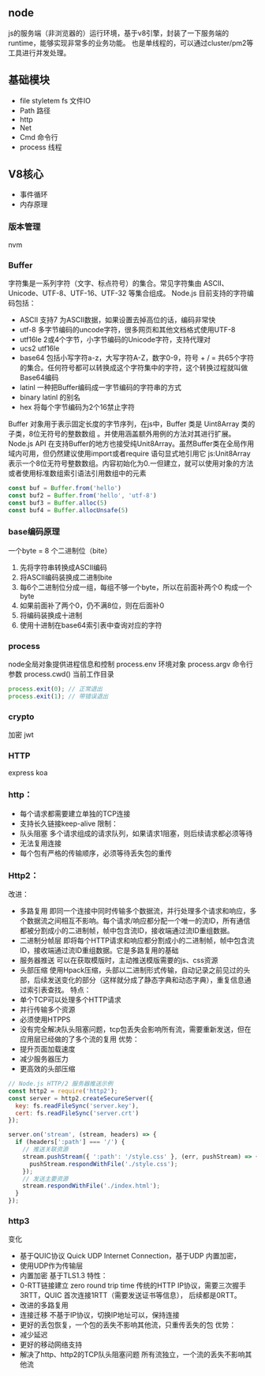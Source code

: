 ## node
 js的服务端（非浏览器的）运行环境，基于v8引擎，封装了一下服务端的runtime，能够实现非常多的业务功能。
 也是单线程的，可以通过cluster/pm2等工具进行并发处理。

 ## 基础模块
 - file styletem fs 文件IO
 - Path 路径
 - http
 - Net 
 - Cmd 命令行
 - process 线程

 ## V8核心
 - 事件循环
 - 内存原理

### 版本管理
nvm

### Buffer
字符集是一系列字符（文字、标点符号）的集合。常见字符集由 ASCII、Unicode、UTF-8、UTF-16、UTF-32 等集合组成。
Node.js 目前支持的字符编码包括：
- ASCII 支持7 为ASCII数据，如果设置去掉高位的话，编码非常快
- utf-8 多字节编码的uncode字符，很多网页和其他文档格式使用UTF-8
- utf16le 2或4个字节，小字节编码的Unicode字符，支持代理对
- ucs2 utf16le
- base64 包括小写字符a-z，大写字符A-Z，数字0-9，符号 + / = 共65个字符的集合。任何符号都可以转换成这个字符集中的字符，这个转换过程就叫做Base64编码
- latinl 一种把Buffer编码成一字节编码的字符串的方式
- binary latinl 的别名
- hex 将每个字节编码为2个16禁止字符


Buffer 对象用于表示固定长度的字节序列，在js中，Buffer 类是 Uint8Array 类的子类，8位无符号的整数数组 。并使用涵盖额外用例的方法对其进行扩展。Node.js API 在支持Buffer的地方也接受纯Unit8Array。虽然Buffer类在全局作用域内可用，但仍然建议使用import或者require 语句显式地引用它
js:Unit8Array 表示一个8位无符号整数数组。内容初始化为0.一但建立，就可以使用对象的方法或者使用标准数组索引语法引用数组中的元素
```js
const buf = Buffer.from('hello')
const buf2 = Buffer.from('hello', 'utf-8')
const buf3 = Buffer.alloc(5)
const buf4 = Buffer.allocUnsafe(5)
```

### base编码原理
一个byte = 8 个二进制位（bite）
1. 先将字符串转换成ASCII编码
2. 将ASCII编码装换成二进制bite
3. 每6个二进制位分成一组，每组不够一个byte，所以在前面补两个0 构成一个byte
4. 如果前面补了两个0，仍不满8位，则在后面补0
5. 将编码装换成十进制
6. 使用十进制在base64索引表中查询对应的字符

### process
node全局对象提供进程信息和控制
process.env 环境对象
process.argv 命令行参数
process.cwd() 当前工作目录
```js
process.exit(0); // 正常退出
process.exit(1); // 带错误退出
```
### crypto
加密 jwt

### HTTP
express  koa


### http： 
- 每个请求都需要建立单独的TCP连接
- 支持长久链接keep-alive
限制：
- 队头阻塞 多个请求组成的请求队列，如果请求1阻塞，则后续请求都必须等待
- 无法复用连接
- 每个包有严格的传输顺序，必须等待丢失包的重传
### Http2： 
改进：
- 多路复用 即同一个连接中同时传输多个数据流，并行处理多个请求和响应，多个数据流之间相互不影响。每个请求/响应都分配一个唯一的流ID，所有通信都被分割成小的二进制帧，帧中包含流ID，接收端通过流ID重组数据。
- 二进制分帧层 即将每个HTTP请求和响应都分割成小的二进制帧，帧中包含流ID，接收端通过流ID重组数据。它是多路复用的基础
- 服务器推送 可以在获取模版时，主动推送模版需要的js、css资源
- 头部压缩 使用Hpack压缩，头部以二进制形式传输，自动记录之前见过的头部，后续发送变化的部分（这样就分成了静态字典和动态字典），重复信息通过索引表查找。
特点：
- 单个TCP可以处理多个HTTP请求
- 并行传输多个资源
- 必须使用HTPPS
- 没有完全解决队头阻塞问题，tcp包丢失会影响所有流，需要重新发送，但在应用层已经做的了多个流的复用
优势：
- 提升页面加载速度
- 减少服务器压力
- 更高效的头部压缩

```js
// Node.js HTTP/2 服务器推送示例
const http2 = require('http2');
const server = http2.createSecureServer({
  key: fs.readFileSync('server.key'),
  cert: fs.readFileSync('server.crt')
});

server.on('stream', (stream, headers) => {
  if (headers[':path'] === '/') {
    // 推送关联资源
    stream.pushStream({ ':path': '/style.css' }, (err, pushStream) => {
      pushStream.respondWithFile('./style.css');
    });
    // 发送主要资源
    stream.respondWithFile('./index.html');
  }
});
```
### http3
变化
- 基于QUIC协议 Quick UDP Internet Connection，基于UDP 内置加密，
- 使用UDP作为传输层
- 内置加密 基于TLS1.3
特性：
- 0-RTT链接建立 zero round trip time 传统的HTTP IP协议，需要三次握手3RTT，QUIC 首次连接1RTT（需要发送证书等信息）， 后续都是0RTT。
- 改进的多路复用
- 连接迁移 不基于IP协议，切换IP地址可以，保持连接
- 更好的丢包恢复，一个包的丢失不影响其他流，只重传丢失的包
优势：
- 减少延迟
- 更好的移动网络支持
- 解决了http、http2的TCP队头阻塞问题 所有流独立，一个流的丢失不影响其他流
